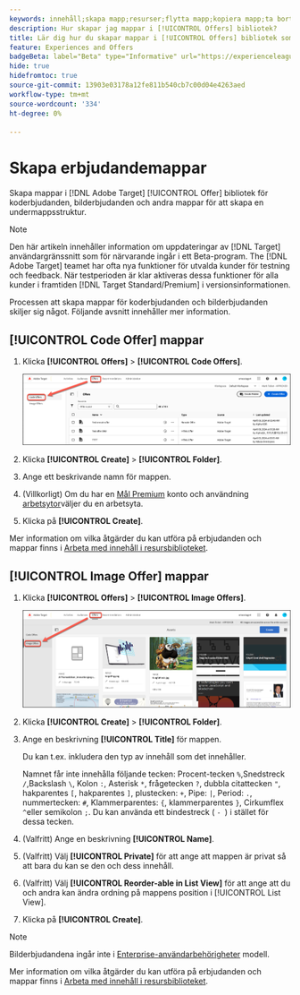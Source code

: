 ```yaml
---
keywords: innehåll;skapa mapp;resurser;flytta mapp;kopiera mapp;ta bort mapp;hämta mapp;hämta mapp
description: Hur skapar jag mappar i [!UICONTROL Offers] bibliotek?
title: Lär dig hur du skapar mappar i [!UICONTROL Offers] bibliotek som innehåller kod och bilderbjudanden samt andra mappar.
feature: Experiences and Offers
badgeBeta: label="Beta" type="Informative" url="https://experienceleague.adobe.com/docs/target/using/introduction/intro.html#beta newtab=true" tooltip="Vad är Beta-funktioner i [!DNL Adobe Target]."
hide: true
hidefromtoc: true
source-git-commit: 13903e03178a12fe811b540cb7c00d04e4263aed
workflow-type: tm+mt
source-wordcount: '334'
ht-degree: 0%

---
```


# Skapa erbjudandemappar

Skapa mappar i [!DNL Adobe Target] [!UICONTROL Offer] bibliotek för koderbjudanden, bilderbjudanden och andra mappar för att skapa en undermappsstruktur.

>[!NOTE]
>
>Den här artikeln innehåller information om uppdateringar av [!DNL Target] användargränssnitt som för närvarande ingår i ett Beta-program. The [!DNL Adobe Target] teamet har ofta nya funktioner för utvalda kunder för testning och feedback. När testperioden är klar aktiveras dessa funktioner för alla kunder i framtiden [!DNL Target Standard/Premium] i versionsinformationen.

Processen att skapa mappar för koderbjudanden och bilderbjudanden skiljer sig något. Följande avsnitt innehåller mer information.

## [!UICONTROL Code Offer] mappar

1. Klicka **[!UICONTROL Offers]** > **[!UICONTROL Code Offers]**.

   ![Fliken Koderbjudanden](/help/main/c-experiences/c-manage-content/assets/code-offers-tab-new.png)

1. Klicka **[!UICONTROL Create]** > **[!UICONTROL Folder]**.

1. Ange ett beskrivande namn för mappen.

1. (Villkorligt) Om du har en [Mål Premium](/help/main/c-intro/intro.md#premium) konto och användning [arbetsytor](/help/main/administrating-target/c-user-management/property-channel/properties-overview.md##section_B82EB409B67C4D9D9D20CE30E48DB1DC)väljer du en arbetsyta.

1. Klicka på **[!UICONTROL Create]**.

Mer information om vilka åtgärder du kan utföra på erbjudanden och mappar finns i [Arbeta med innehåll i resursbiblioteket](/help/main/c-experiences/c-manage-content/assets-working.md).

## [!UICONTROL Image Offer] mappar

1. Klicka **[!UICONTROL Offers]** > **[!UICONTROL Image Offers]**.

   ![Fliken Bilderbjudanden](/help/main/c-experiences/c-manage-content/assets/image-offers-tab-new.png)

1. Klicka **[!UICONTROL Create]** > **[!UICONTROL Folder]**.
1. Ange en beskrivning **[!UICONTROL Title]** för mappen.

   Du kan t.ex. inkludera den typ av innehåll som det innehåller.

   Namnet får inte innehålla följande tecken: Procent-tecken `%`,Snedstreck `/`,Backslash `\`, Kolon `:`, Asterisk `*`, frågetecken `?`, dubbla citattecken `"`, hakparentes `[`, hakparentes `]`, plustecken: `+`, Pipe: `|`, Period: `.`, nummertecken: `#`, Klammerparentes: `{`, klammerparentes `}`, Cirkumflex `^`eller semikolon `;`. Du kan använda ett bindestreck ( `- `) i stället för dessa tecken.

1. (Valfritt) Ange en beskrivning **[!UICONTROL Name]**.
1. (Valfritt) Välj **[!UICONTROL Private]** för att ange att mappen är privat så att bara du kan se den och dess innehåll.

1. (Valfritt) Välj **[!UICONTROL Reorder-able in List View]** för att ange att du och andra kan ändra ordning på mappens position i [!UICONTROL List View].

1. Klicka på **[!UICONTROL Create]**.

>[!NOTE]
>
>Bilderbjudandena ingår inte i [Enterprise-användarbehörigheter](/help/main/administrating-target/c-user-management/property-channel/property-channel.md) modell.

Mer information om vilka åtgärder du kan utföra på erbjudanden och mappar finns i [Arbeta med innehåll i resursbiblioteket](/help/main/c-experiences/c-manage-content/assets-working.md).